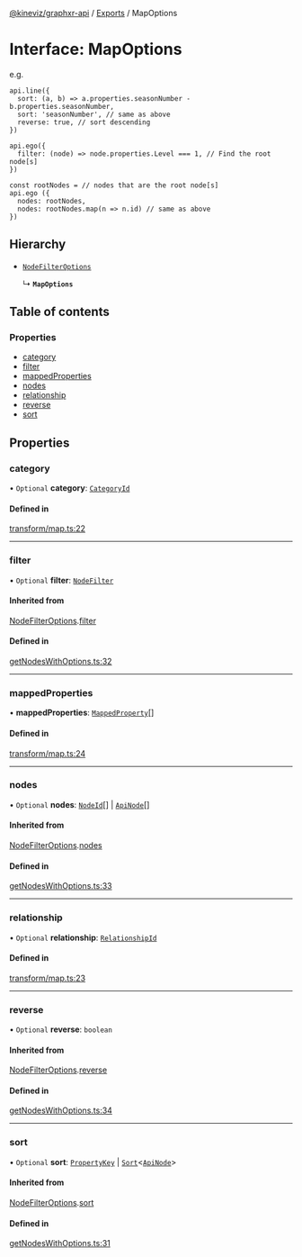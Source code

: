 [@kineviz/graphxr-api](../README.md) / [Exports](../modules.md) / MapOptions

# Interface: MapOptions

e.g.

```
api.line({
  sort: (a, b) => a.properties.seasonNumber - b.properties.seasonNumber,
  sort: 'seasonNumber', // same as above
  reverse: true, // sort descending
})

api.ego({
  filter: (node) => node.properties.Level === 1, // Find the root node[s]
})

const rootNodes = // nodes that are the root node[s]
api.ego ({
  nodes: rootNodes,
  nodes: rootNodes.map(n => n.id) // same as above
})
```

## Hierarchy

- [`NodeFilterOptions`](NodeFilterOptions.md)

  ↳ **`MapOptions`**

## Table of contents

### Properties

- [category](MapOptions.md#category)
- [filter](MapOptions.md#filter)
- [mappedProperties](MapOptions.md#mappedproperties)
- [nodes](MapOptions.md#nodes)
- [relationship](MapOptions.md#relationship)
- [reverse](MapOptions.md#reverse)
- [sort](MapOptions.md#sort)

## Properties

### category

• `Optional` **category**: [`CategoryId`](../modules.md#categoryid)

#### Defined in

[transform/map.ts:22](https://bitbucket.org/kineviz/graphxr-api/src/c752a8c/src/transform/map.ts#lines-22)

___

### filter

• `Optional` **filter**: [`NodeFilter`](../modules.md#nodefilter)

#### Inherited from

[NodeFilterOptions](NodeFilterOptions.md).[filter](NodeFilterOptions.md#filter)

#### Defined in

[getNodesWithOptions.ts:32](https://bitbucket.org/kineviz/graphxr-api/src/c752a8c/src/getNodesWithOptions.ts#lines-32)

___

### mappedProperties

• **mappedProperties**: [`MappedProperty`](MappedProperty.md)[]

#### Defined in

[transform/map.ts:24](https://bitbucket.org/kineviz/graphxr-api/src/c752a8c/src/transform/map.ts#lines-24)

___

### nodes

• `Optional` **nodes**: [`NodeId`](../modules.md#nodeid)[] \| [`ApiNode`](../classes/ApiNode.md)[]

#### Inherited from

[NodeFilterOptions](NodeFilterOptions.md).[nodes](NodeFilterOptions.md#nodes)

#### Defined in

[getNodesWithOptions.ts:33](https://bitbucket.org/kineviz/graphxr-api/src/c752a8c/src/getNodesWithOptions.ts#lines-33)

___

### relationship

• `Optional` **relationship**: [`RelationshipId`](../modules.md#relationshipid)

#### Defined in

[transform/map.ts:23](https://bitbucket.org/kineviz/graphxr-api/src/c752a8c/src/transform/map.ts#lines-23)

___

### reverse

• `Optional` **reverse**: `boolean`

#### Inherited from

[NodeFilterOptions](NodeFilterOptions.md).[reverse](NodeFilterOptions.md#reverse)

#### Defined in

[getNodesWithOptions.ts:34](https://bitbucket.org/kineviz/graphxr-api/src/c752a8c/src/getNodesWithOptions.ts#lines-34)

___

### sort

• `Optional` **sort**: [`PropertyKey`](../modules.md#propertykey) \| [`Sort`](../modules.md#sort)<[`ApiNode`](../classes/ApiNode.md)\>

#### Inherited from

[NodeFilterOptions](NodeFilterOptions.md).[sort](NodeFilterOptions.md#sort)

#### Defined in

[getNodesWithOptions.ts:31](https://bitbucket.org/kineviz/graphxr-api/src/c752a8c/src/getNodesWithOptions.ts#lines-31)
